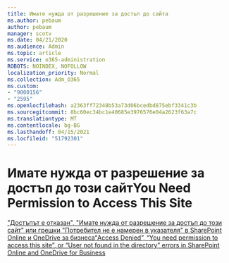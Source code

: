 ```yaml
---
title: Имате нужда от разрешение за достъп до сайта
ms.author: pebaum
author: pebaum
manager: scotv
ms.date: 04/21/2020
ms.audience: Admin
ms.topic: article
ms.service: o365-administration
ROBOTS: NOINDEX, NOFOLLOW
localization_priority: Normal
ms.collection: Adm_O365
ms.custom:
- "9000156"
- "2595"
ms.openlocfilehash: a2363ff72348b53a73d06bcedbd875ebf3341c3b
ms.sourcegitcommit: 8bc60ec34bc1e40685e3976576e04a2623f63a7c
ms.translationtype: MT
ms.contentlocale: bg-BG
ms.lasthandoff: 04/15/2021
ms.locfileid: "51792301"
---
```

# <a name="you-need-permission-to-access-this-site"></a><span data-ttu-id="4649d-102">Имате нужда от разрешение за достъп до този сайт</span><span class="sxs-lookup"><span data-stu-id="4649d-102">You Need Permission to Access This Site</span></span>

[<span data-ttu-id="4649d-103">"Достъпът е отказан", "Имате нужда от разрешение за достъп до този сайт" или грешки "Потребител не е намерен в указателя" в SharePoint Online и OneDrive за бизнеса</span><span class="sxs-lookup"><span data-stu-id="4649d-103">“Access Denied”, “You need permission to access this site”, or “User not found in the directory” errors in SharePoint Online and OneDrive for Business</span></span>](https://docs.microsoft.com/sharepoint/support/administration/access-denied-or-need-permission-error-sharepoint-online-or-onedrive-for-business)

